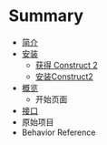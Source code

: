 # Summary

* [简介](README.md)
* [安装](Installing.md)
   * [获得 Construct 2](get_construct_2.md)
   * [安装Construct2](Installing_construct_2.md)
* [概览](Overview.md)
   * 开始页面
* [接口](Interface.md)
* 原始项目
* Behavior Reference


